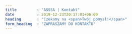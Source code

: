 ```yaml
---
title         : "ASSSA | Kontakt"
date          : 2019-12-23T20:17:01+06:00
heading       : "Czekamy na <span>Twój pomysł!</span>"
form_heading  : "ZAPRASZAMY DO KONTAKTU"
---
```


